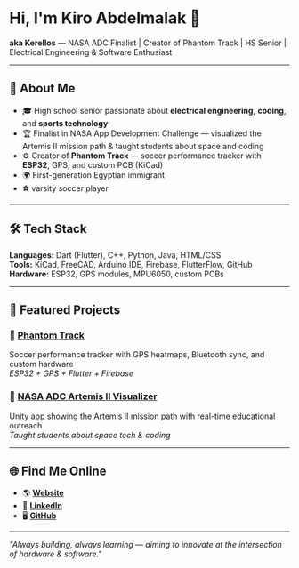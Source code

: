 # Hi, I'm Kiro Abdelmalak 👋  
**aka Kerellos** — NASA ADC Finalist | Creator of Phantom Track | HS Senior | Electrical Engineering & Software Enthusiast  

---

## 🚀 About Me  
- 🎓 High school senior passionate about **electrical engineering**, **coding**, and **sports technology**  
- 🏆 Finalist in NASA App Development Challenge — visualized the Artemis II mission path & taught students about space and coding  
- ⚙️ Creator of **Phantom Track** — soccer performance tracker with **ESP32**, GPS, and custom PCB (KiCad)  
- 🌍 First-generation Egyptian immigrant  
- ⚽ varsity soccer player  

---

## 🛠 Tech Stack  
**Languages:** Dart (Flutter), C++, Python, Java, HTML/CSS  
**Tools:** KiCad, FreeCAD, Arduino IDE, Firebase, FlutterFlow, GitHub  
**Hardware:** ESP32, GPS modules, MPU6050, custom PCBs  

---

## 📂 Featured Projects  
### 🔹 [Phantom Track](#)  
Soccer performance tracker with GPS heatmaps, Bluetooth sync, and custom hardware  
*ESP32 + GPS + Flutter + Firebase*  

### 🔹 [NASA ADC Artemis II Visualizer](#)  
Unity app showing the Artemis II mission path with real-time educational outreach  
*Taught students about space tech & coding*  

---

## 🌐 Find Me Online  
- 🌎 [**Website**](https://kerellos.com)  
- 💼 [**LinkedIn**](www.linkedin.com/in/kerellos)  
- 🖥 [**GitHub**](https://github.com/YOURUSERNAME)  

---

*"Always building, always learning — aiming to innovate at the intersection of hardware & software."*
